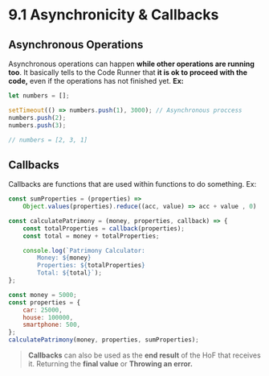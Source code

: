 # 9.1 Asynchronicity & Callbacks

## Asynchronous Operations

Asynchronous operations can happen **while other operations are running too**. It basically tells to the Code Runner that **it is ok to proceed with the code,** even if the operations has not finished yet. **Ex:**

```jsx
let numbers = [];

setTimeout(() => numbers.push(1), 3000); // Asynchronous proccess
numbers.push(2);
numbers.push(3);

// numbers = [2, 3, 1]
```

## Callbacks

Callbacks are functions that are used within functions to do something. Ex:

```jsx
const sumProperties = (properties) =>
	Object.values(properties).reduce((acc, value) => acc + value , 0) 

const calculatePatrimony = (money, properties, callback) => {
	const totalProperties = callback(properties);
	const total = money + totalProperties;

	console.log(`Patrimony Calculator:
		Money: ${money}
		Properties: ${totalProperties}
		Total: ${total}`);
};

const money = 5000;
const properties = {
    car: 25000,
    house: 100000,
    smartphone: 500,
};
calculatePatrimony(money, properties, sumProperties);
```

> **Callbacks** can also be used as the **end result** of the HoF that receives it. Returning the **final value** or **Throwing an error.**